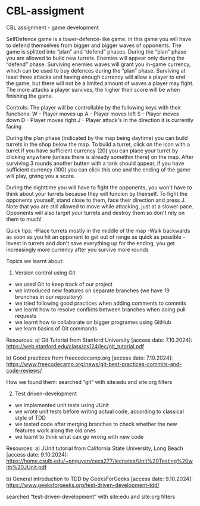 # CBL-assigment
CBL assignment - game development

SelfDefence game is a tower-defence-like game.
in this game you will have to defend themselves from bigger and bigger waves of opponents.  The game is splitted into “plan” and “defend” phases. During the “plan” phase you are allowed to build new turrets. Enemies will appear only during the “defend” phase. Surviving enemies waves will grant you in-game currency, which can be used to buy defences during the “plan” phase. Surviving at least three attacks and having enough currency will allow a player to end the game, but there will not be a limited amount of waves a player may fight. 
The more attacks a player survives, the higher their score will be when finishing the game. 

Controls:
The player will be controllable by the following keys with their functions:
W - Player moves up
A - Player moves left
S - Player moves down
D - Player moves right
J - Player attack's in the direction it is currently facing

During the plan phase (indicated by the map being daytime) you can build turrets in the shop below the map.
To build a turret, click on the icon with a turret if you have sufficient currency (20) you can place your turret by clicking anywhere (unless there is already somethin there) on the map.
After surviving 3 rounds another butten with a tank should appear, if you have sufficient currency (100) you can click this one and the ending of the game will play, giving you a score.

During the nighttime you will have to fight the opponents, you won't have to think about your turrets because they will funcion by theirself. 
To fight the opponents yourself, stand close to them, face their direction and press J.
Note that you are still allowed to move while attacking, just at a slower pace. 
Opponents will also target your turrets and destroy them so don't rely on them to much!


Quick tips:
-Place turrets mostly in the middle of the map
-Walk backwards as soon as you hit an opponent to get out of range as quick as possible
-Invest in turrets and don't save everything up for the ending, you get increasingly more currency after you survive more rounds


Topics we learnt about:
1. Version control using Git
- we used Git to keep track of our project
- we introduced new features on separate branches (we have 19 brunches in our repository)
- we tried following good practices when adding comments to commits
- we learnt how to resolve conflicts between branches when doing pull requests
- we learnt how to collaborate on bigger programes using GitHub
- we learn basics of Git commands

Resources:
a) Git Tutorial from Stanford University [access date: 7.10.2024]:
  https://web.stanford.edu/class/cs124/lec/git_tutorial.pdf

b) Good practices from freecodecamp.org [access date: 7.10.2024]:
https://www.freecodecamp.org/news/git-best-practices-commits-and-code-reviews/

How we  found them:
searched “git” with site:edu and site:org filters


2. Test driven-development
- we implemented unit tests using JUnit
- we wrote unit tests before writing actual code, according to classical style of TDD
- we tested code after merging branches to check whether the new features work along the old ones
- we learnt to think what can go wrong with new code  

Resources:
a) JUnit tutorial from California State University, Long Beach [access date: 9.10.2024]:
https://home.csulb.edu/~pnguyen/cecs277/lecnotes/Unit%20Testing%20with%20JUnit.pdf

b) General introduction to TDD by GeeksForGeeks [access date: 9.10.2024]:
https://www.geeksforgeeks.org/test-driven-development-tdd/

searched “test-driven-development” with site:edu and site:org filters
